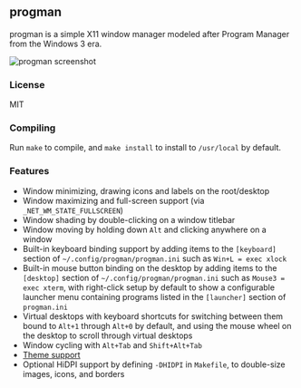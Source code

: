 ## progman

progman is a simple X11 window manager modeled after Program Manager from
the Windows 3 era.

![progman screenshot](https://jcs.org/images/progman-20200810.png)

### License

MIT

### Compiling

Run `make` to compile, and `make install` to install to `/usr/local` by
default.

### Features

- Window minimizing, drawing icons and labels on the root/desktop
- Window maximizing and full-screen support (via `_NET_WM_STATE_FULLSCREEN`)
- Window shading by double-clicking on a window titlebar
- Window moving by holding down `Alt` and clicking anywhere on a window
- Built-in keyboard binding support by adding items to the `[keyboard]`
  section of `~/.config/progman/progman.ini` such as `Win+L = exec xlock`
- Built-in mouse button binding on the desktop by adding items to the
  `[desktop]` section of `~/.config/progman/progman.ini` such as
  `Mouse3 = exec xterm`, with right-click setup by default to show a
  configurable launcher menu containing programs listed in the `[launcher]`
  section of `progman.ini`
- Virtual desktops with keyboard shortcuts for switching between them bound
  to `Alt+1` through `Alt+0` by default, and using the mouse wheel on the
  desktop to scroll through virtual desktops
- Window cycling with `Alt+Tab` and `Shift+Alt+Tab`
- [Theme support](https://github.com/jcs/progman/tree/master/themes)
- Optional HiDPI support by defining `-DHIDPI` in `Makefile`, to double-size
  images, icons, and borders
